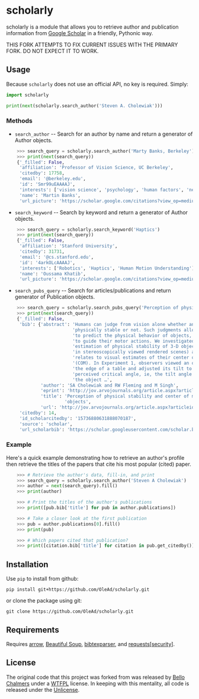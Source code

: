 # scholarly
scholarly is a module that allows you to retrieve author and publication information from [Google Scholar](https://scholar.google.com) in a friendly, Pythonic way.

THIS FORK ATTEMPTS TO FIX CURRENT ISSUES WITH THE PRIMARY FORK. DO NOT EXPECT IT TO WORK.


## Usage
Because `scholarly` does not use an official API, no key is required. Simply:

```python
import scholarly

print(next(scholarly.search_author('Steven A. Cholewiak')))
```

### Methods
* `search_author` -- Search for an author by name and return a generator of Author objects.

```python
    >>> search_query = scholarly.search_author('Marty Banks, Berkeley')
    >>> print(next(search_query))
    {'_filled': False,
     'affiliation': 'Professor of Vision Science, UC Berkeley',
     'citedby': 17758,
     'email': '@berkeley.edu',
     'id': 'Smr99uEAAAAJ',
     'interests': ['vision science', 'psychology', 'human factors', 'neuroscience'],
     'name': 'Martin Banks',
     'url_picture': 'https://scholar.google.com/citations?view_op=medium_photo&user=Smr99uEAAAAJ'}
```

* `search_keyword` -- Search by keyword and return a generator of Author objects.

```python
    >>> search_query = scholarly.search_keyword('Haptics')
    >>> print(next(search_query))
    {'_filled': False,
     'affiliation': 'Stanford University',
     'citedby': 31731,
     'email': '@cs.stanford.edu',
     'id': '4arkOLcAAAAJ',
     'interests': ['Robotics', 'Haptics', 'Human Motion Understanding'],
     'name': 'Oussama Khatib',
     'url_picture': 'https://scholar.google.com/citations?view_op=medium_photo&user=4arkOLcAAAAJ'}
```

* `search_pubs_query` -- Search for articles/publications and return generator of Publication objects.

```python
    >>> search_query = scholarly.search_pubs_query('Perception of physical stability and center of mass of 3D objects')
    >>> print(next(search_query))
    {'_filled': False,
     'bib': {'abstract': 'Humans can judge from vision alone whether an object is '
                         'physically stable or not. Such judgments allow observers '
                         'to predict the physical behavior of objects, and hence '
                         'to guide their motor actions. We investigated the visual '
                         'estimation of physical stability of 3-D objects (shown '
                         'in stereoscopically viewed rendered scenes) and how it '
                         'relates to visual estimates of their center of mass '
                         '(COM). In Experiment 1, observers viewed an object near '
                         'the edge of a table and adjusted its tilt to the '
                         'perceived critical angle, ie, the tilt angle at which '
                         'the object …',
             'author': 'SA Cholewiak and RW Fleming and M Singh',
             'eprint': 'http://jov.arvojournals.org/article.aspx?articleid=2213254',
             'title': 'Perception of physical stability and center of mass of 3-D '
                      'objects',
             'url': 'http://jov.arvojournals.org/article.aspx?articleid=2213254'},
     'citedby': 14,
     'id_scholarcitedby': '15736880631888070187',
     'source': 'scholar',
     'url_scholarbib': 'https://scholar.googleusercontent.com/scholar.bib?q=info:K8ZpoI6hZNoJ:scholar.google.com/&output=citation&scisig=AAGBfm0AAAAAXGSbUf67ybEFA3NEyJzRusXRbR441api&scisf=4&ct=citation&cd=0&hl=en'}

```


### Example
Here's a quick example demonstrating how to retrieve an author's profile then retrieve the titles of the papers that cite his most popular (cited) paper.

```python
    >>> # Retrieve the author's data, fill-in, and print
    >>> search_query = scholarly.search_author('Steven A Cholewiak')
    >>> author = next(search_query).fill()
    >>> print(author)

    >>> # Print the titles of the author's publications
    >>> print([pub.bib['title'] for pub in author.publications])

    >>> # Take a closer look at the first publication
    >>> pub = author.publications[0].fill()
    >>> print(pub)

    >>> # Which papers cited that publication?
    >>> print([citation.bib['title'] for citation in pub.get_citedby()])
```


## Installation


Use `pip` to install from github:

    pip install git+https://github.com/OleAd/scholarly.git

or clone the package using git:

    git clone https://github.com/OleAd/scholarly.git


## Requirements
Requires [arrow](http://crsmithdev.com/arrow/), [Beautiful Soup](https://pypi.python.org/pypi/beautifulsoup4/), [bibtexparser](https://pypi.python.org/pypi/bibtexparser/), and [requests[security]](https://pypi.python.org/pypi/requests/).


## License
The original code that this project was forked from was released by [Bello Chalmers](https://github.com/lbello/chalmers-web) under a [WTFPL](http://www.wtfpl.net/) license. In keeping with this mentality, all code is released under the [Unlicense](http://unlicense.org/).

